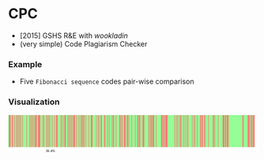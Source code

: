 # CPC
- [2015] GSHS R&E with *wookladin*
- (very simple) Code Plagiarism Checker

### Example
- Five `Fibonacci sequence` codes pair-wise comparison

### Visualization
![image](example/A_B.bmp)